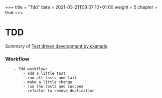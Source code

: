 +++
title = "Tdd"
date = 2021-03-21T09:07:10+01:00
weight = 5
chapter = true
+++

# TDD

Summary of [Test driven development by example](https://www.amazon.fr/Test-Driven-Development-Kent-Beck/dp/0321146530/ref=sr_1_1?__mk_fr_FR=%C3%85M%C3%85%C5%BD%C3%95%C3%91&crid=1XP387SWBMZQG&dchild=1&keywords=test+driven+development&qid=1616315247&sprefix=test+driven+de%2Caps%2C147&sr=8-1)

### Workflow

```
    - Tdd workflow:
        - add a little test
        - run all tests and fail
        - make a little change
        - run the tests and succeed
        - refactor to remove duplication
```

